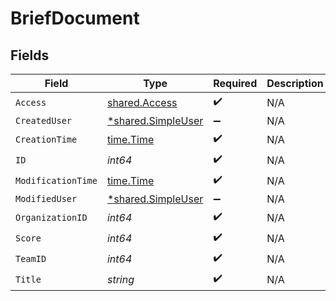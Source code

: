 # BriefDocument


## Fields

| Field                                                          | Type                                                           | Required                                                       | Description                                                    |
| -------------------------------------------------------------- | -------------------------------------------------------------- | -------------------------------------------------------------- | -------------------------------------------------------------- |
| `Access`                                                       | [shared.Access](../../../pkg/models/shared/access.md)          | :heavy_check_mark:                                             | N/A                                                            |
| `CreatedUser`                                                  | [*shared.SimpleUser](../../../pkg/models/shared/simpleuser.md) | :heavy_minus_sign:                                             | N/A                                                            |
| `CreationTime`                                                 | [time.Time](https://pkg.go.dev/time#Time)                      | :heavy_check_mark:                                             | N/A                                                            |
| `ID`                                                           | *int64*                                                        | :heavy_check_mark:                                             | N/A                                                            |
| `ModificationTime`                                             | [time.Time](https://pkg.go.dev/time#Time)                      | :heavy_check_mark:                                             | N/A                                                            |
| `ModifiedUser`                                                 | [*shared.SimpleUser](../../../pkg/models/shared/simpleuser.md) | :heavy_minus_sign:                                             | N/A                                                            |
| `OrganizationID`                                               | *int64*                                                        | :heavy_check_mark:                                             | N/A                                                            |
| `Score`                                                        | *int64*                                                        | :heavy_check_mark:                                             | N/A                                                            |
| `TeamID`                                                       | *int64*                                                        | :heavy_check_mark:                                             | N/A                                                            |
| `Title`                                                        | *string*                                                       | :heavy_check_mark:                                             | N/A                                                            |